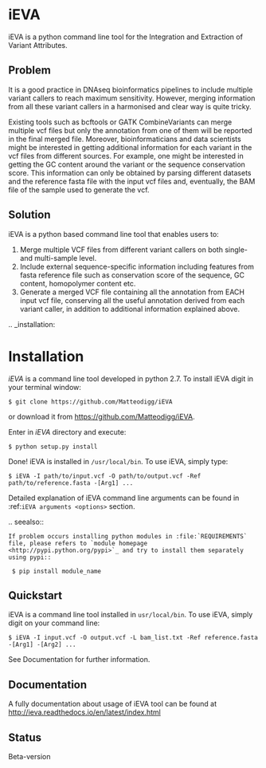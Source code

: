 # iEVA

iEVA is a python command line tool for the Integration and Extraction of Variant Attributes.

## Problem

It is a good practice in DNAseq bioinformatics pipelines to include multiple variant callers to reach maximum sensitivity. However, merging information from all these variant callers in a harmonised and clear way is quite tricky.

Existing tools such as bcftools or GATK CombineVariants can merge multiple vcf files but only the annotation from one of them will be reported in the final merged file. Moreover, bioinformaticians and data scientists might be interested in getting additional information for each variant in the vcf files from different sources. For example, one might be interested in getting the GC content around the variant or the sequence conservation score. This information can only be obtained by parsing different datasets and the reference fasta file with the input vcf files and, eventually, the BAM file of the sample used to generate the vcf.

## Solution

iEVA is a python based command line tool that enables users to:

1. Merge multiple VCF files from different variant callers on both single- and multi-sample level.
2. Include external sequence-specific information including features from fasta reference file such as conservation score of the sequence, GC content, homopolymer content etc.
3. Generate a merged VCF file containing all the annotation from EACH input vcf file, conserving all the useful annotation derived from each variant caller, in addition to additional information explained above.

.. _installation:

Installation
============

*iEVA* is a command line tool developed in python 2.7. To install iEVA digit in your terminal window:

    $ git clone https://github.com/Matteodigg/iEVA

or download it from https://github.com/Matteodigg/iEVA.

Enter in *iEVA* directory and execute:

    $ python setup.py install

Done! iEVA is installed in ``/usr/local/bin``. To use iEVA, simply type:

    $ iEVA -I path/to/input.vcf -O path/to/output.vcf -Ref path/to/reference.fasta -[Arg1] ...

Detailed explanation of iEVA command line arguments can be found in :ref:`iEVA arguments <options>` section.

.. seealso::

    If problem occurs installing python modules in :file:`REQUIREMENTS` file, please refers to `module homepage <http://pypi.python.org/pypi>`_ and try to install them separately using pypi::

     $ pip install module_name


Quickstart
----------
iEVA is a command line tool installed in ``usr/local/bin``. To use iEVA, simply digit on your command line:

	$ iEVA -I input.vcf -O output.vcf -L bam_list.txt -Ref reference.fasta -[Arg1] -[Arg2] ...

See Documentation for further information.

Documentation
-------------
A fully documentation about usage of iEVA tool can be found at http://ieva.readthedocs.io/en/latest/index.html


Status
------
Beta-version

